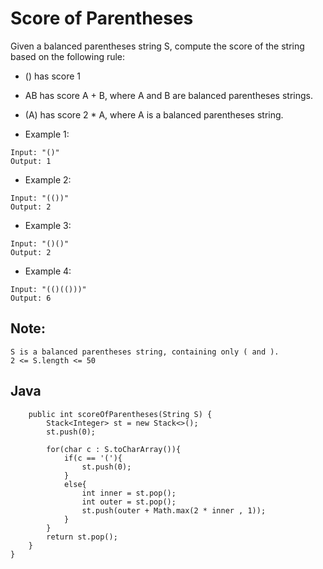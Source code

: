 # Score of Parentheses

Given a balanced parentheses string S, compute the score of the string based on the following rule:

* () has score 1
* AB has score A + B, where A and B are balanced parentheses strings.
* (A) has score 2 * A, where A is a balanced parentheses string.

* Example 1:

~~~
Input: "()"
Output: 1
~~~

* Example 2:
~~~
Input: "(())"
Output: 2
~~~

* Example 3:
~~~
Input: "()()"
Output: 2
~~~

* Example 4:
~~~
Input: "(()(()))"
Output: 6
~~~

## Note:
~~~
S is a balanced parentheses string, containing only ( and ).
2 <= S.length <= 50
~~~

## Java

```class Solution {
    public int scoreOfParentheses(String S) {
        Stack<Integer> st = new Stack<>();
        st.push(0);
        
        for(char c : S.toCharArray()){
            if(c == '('){
                st.push(0);
            }
            else{
                int inner = st.pop();
                int outer = st.pop();
                st.push(outer + Math.max(2 * inner , 1));
            }
        }
        return st.pop();
    }
}

